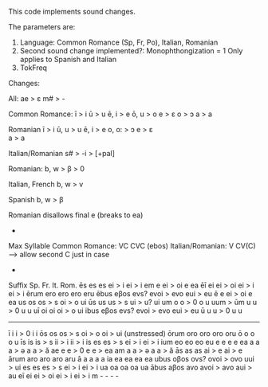 This code implements sound changes.

The parameters are:
1) Language: Common Romance (Sp, Fr, Po), Italian, Romanian
2) Second sound change implemented?: 
	Monophthongization = 1
	Only applies to Spanish and Italian
3) TokFreq

Changes:

All:
ae > ɛ
m# > -

Common Romance:
			ī > i				ū > u
			ē, i > e			ō, u > o
			e > ɛ				o > ɔ
					a > a

Romanian
			ī > i				ū, u > u
			ē, i > e			o, o: > ɔ
			e > ɛ				
					a > a

Italian/Romanian
s# > -i > [+pal]

Romanian:
b, w > β > 0

Italian, French
b, w > v

Spanish
b, w > β

Romanian disallows final e (breaks to ea)

-
Max Syllable
	Common Romance: VC CVC (ebos)
	Italian/Romanian: V CV(C) —> allow second C just in case

-

Suffix		Sp.	Fr.	It.		Rom.
ēs		es	es	ei > i		ei > i
em		e	ei > oi	e		ea
ēī		ei	ei > oi	ei > i		ei > i
ērum		ero	ero	ero		eru
ēbus		eβos	evs?	evoi > evo	eui > eu
ē		e	ei > oi	e		ea
us		os	os > s	oi > o		ui
ūs		us	us > s	ui > u?		ui
um		o	o > 0	o		u
uum > ūm	u	u > 0	u		u
uī		oi	oi	oi > o		ui
ibus		eβos	evs?	evoi > evo	eui > eu
ū		u	u > 0	u		u
-		-	-	-		-
ī		i	i > 0	i		i
ōs		os	os > s	oi > o		oi > ui (unstressed)
ōrum		oro	oro	oro		oru
ō		o	o	o		u
īs		is	is > s	ii > i		ii > i
is		es	es > s	ei > i		ei > i
ium		eo	eo	eo		eu
e		e	e	e		ea
a		a	a > ə	a		a > ă
ae		e	e > 0	e		e > ea
am		a	a > ə	a		a > ă
ās		as	as	ai > e		ai > e
ārum		aro	aro	aro		aru
ā		a	a	a		a
ia		ea	ea	ea		ea
ubus		oβos	ovs?	ovoi > ovo	uui > ui
es		es	es > s	ei > i		ei > i
ua		oa	oa	oa		ua
ābus		aβos	avo	avoi > avo	aui > au
eī		ei	ei > oi	ei > i		ei > i
m		-	-	-		-